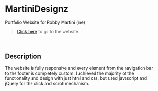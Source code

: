 # MartiniDesignz 
Portfolio Website for Robby Martini (me)<br>
>[Click here](http://martinidesignz.com/) to go to the website.
<br>

## Description
The website is fully responsive and every element from the navigation bar to the footer is completely custom.  I achieved the majority of 
the functionality and design with just html and css, but used javascript and jQuery for the click and scroll mechanism.
